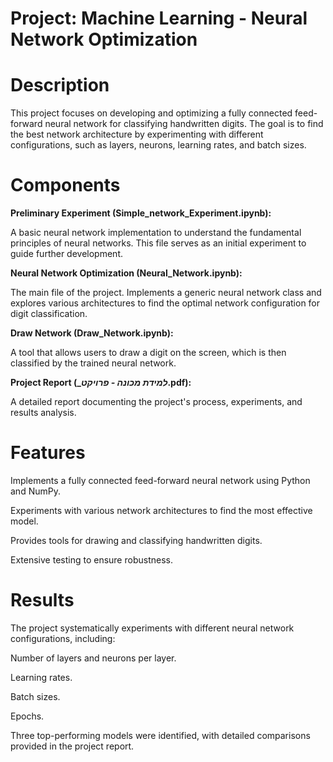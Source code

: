# Project: Machine Learning - Neural Network Optimization

# Description
This project focuses on developing and optimizing a fully connected feed-forward neural network for classifying handwritten digits. The goal is to find the best network architecture by experimenting with different configurations, such as layers, neurons, learning rates, and batch sizes.

# Components
**Preliminary Experiment (Simple_network_Experiment.ipynb):**

A basic neural network implementation to understand the fundamental principles of neural networks. This file serves as an initial experiment to guide further development.

**Neural Network Optimization (Neural_Network.ipynb):**

The main file of the project. Implements a generic neural network class and explores various architectures to find the optimal network configuration for digit classification.

**Draw Network (Draw_Network.ipynb):**

A tool that allows users to draw a digit on the screen, which is then classified by the trained neural network.

**Project Report (__למידת מכונה - פרויקט_.pdf):**

A detailed report documenting the project's process, experiments, and results analysis.

# Features

Implements a fully connected feed-forward neural network using Python and NumPy.

Experiments with various network architectures to find the most effective model.

Provides tools for drawing and classifying handwritten digits.

Extensive testing to ensure robustness.

# Results
The project systematically experiments with different neural network configurations, including:

Number of layers and neurons per layer.

Learning rates.

Batch sizes.

Epochs.

Three top-performing models were identified, with detailed comparisons provided in the project report.
